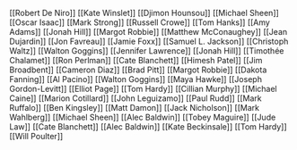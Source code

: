 [[Robert De Niro]]
[[Kate Winslet]]
[[Djimon Hounsou]]
[[Michael Sheen]]
[[Oscar Isaac]]
[[Mark Strong]]
[[Russell Crowe]]
[[Tom Hanks]]
[[Amy Adams]]
[[Jonah Hill]]
[[Margot Robbie]]
[[Matthew McConaughey]]
[[Jean Dujardin]]
[[Jon Favreau]]
[[Jamie Foxx]]
[[Samuel L. Jackson]]
[[Christoph Waltz]]
[[Walton Goggins]]
[[Jennifer Lawrence]]
[[Jonah Hill]]
[[Timothée Chalamet]]
[[Ron Perlman]]
[[Cate Blanchett]]
[[Himesh Patel]]
[[Jim Broadbent]]
[[Cameron Diaz]]
[[Brad Pitt]]
[[Margot Robbie]]
[[Dakota Fanning]]
[[Al Pacino]]
[[Walton Goggins]]
[[Maya Hawke]]
[[Joseph Gordon-Levitt]]
[[Elliot Page]]
[[Tom Hardy]]
[[Cillian Murphy]]
[[Michael Caine]]
[[Marion Cotillard]]
[[John Leguizamo]]
[[Paul Rudd]]
[[Mark Ruffalo]]
[[Ben Kingsley]]
[[Matt Damon]]
[[Jack Nicholson]]
[[Mark Wahlberg]]
[[Michael Sheen]]
[[Alec Baldwin]]
[[Tobey Maguire]]
[[Jude Law]]
[[Cate Blanchett]]
[[Alec Baldwin]]
[[Kate Beckinsale]]
[[Tom Hardy]]
[[Will Poulter]]
